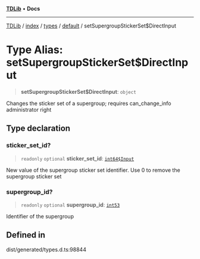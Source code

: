[**TDLib**](../../../../../../README.md) • **Docs**

***

[TDLib](../../../../../../modules.md) / [index](../../../../../README.md) / [types](../../../README.md) / [default](../README.md) / setSupergroupStickerSet$DirectInput

# Type Alias: setSupergroupStickerSet$DirectInput

> **setSupergroupStickerSet$DirectInput**: `object`

Changes the sticker set of a supergroup; requires can_change_info administrator right

## Type declaration

### sticker\_set\_id?

> `readonly` `optional` **sticker\_set\_id**: [`int64$Input`](int64$Input.md)

New value of the supergroup sticker set identifier. Use 0 to remove the supergroup sticker set

### supergroup\_id?

> `readonly` `optional` **supergroup\_id**: [`int53`](int53.md)

Identifier of the supergroup

## Defined in

dist/generated/types.d.ts:98844
